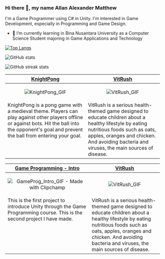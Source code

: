### Hi there 👋, my name Allan Alexander Matthew
I'm a Game Programmer using C# in Unity. I'm interested in Game Development, especially in Programming and Game Design.

- 🌱 I’m currently learning in Bina Nusantara University as a Computer Science Student majoring in Game Applications and Technology 


[![Top Langs](https://github-readme-stats.vercel.app/api/top-langs/?username=JeroekPanggang)](https://github.com/anuraghazra/github-readme-stats)

![GitHub stats](https://github-readme-stats.vercel.app/api?username=JeroekPanggang&show_icons=true)  

![GitHub streak stats](https://streak-stats.demolab.com/?user=JeroekPanggang)  


<table>
    <thead>
        <tr>
          <th width="500px" align="center"><a href="https://github.com/JeroekPanggang/KnightPong">KnightPong</th>
          <th width="500px" align="center"><a href="https://github.com/JeroekPanggang/VitRush">VitRush</th>
        </tr>
    </thead>
      <tbody>
        <tr width="500px" align="center">
            <td>
   
  ![KnightPong_GIF](https://github.com/JeroekPanggang/JeroekPanggang/assets/158981726/eee126ee-972f-4d07-95d5-4d0963356c41)
    </td>
        <td>
            ![VitRush_GIF](https://github.com/JeroekPanggang/JeroekPanggang/assets/158981726/6650d3da-d668-421a-a028-2607711973a5)
        </td>
    </tr>
    <tr width="500px">
    <td valign="text-top">
  KnightPong is a pong game with a medieval theme. Players can play against other players offline or against bots. Hit the ball into the opponent's goal and prevent the ball from entering your goal.
    </td>
    <td valign="text-top">
  VitRush is a serious health-themed game designed to educate children about a healthy lifestyle by eating nutritious foods such as oats, apples, oranges and chicken. And avoiding bacteria and viruses, the main sources of disease.
    </td>
    </tr>
    </tbody>
  </table>



  <table>
    <thead>
        <tr>
          <th width="500px" align="center"><a href="https://github.com/JeroekPanggang/GameProg-Intro">Game Programming - Intro</th>
          <th width="500px" align="center"><a href="https://github.com/JeroekPanggang/VitRush">VitRush</th>
        </tr>
    </thead>
      <tbody>
        <tr width="500px" align="center">
            <td>
   
  ![GameProg_Intro_GIF - Made with Clipchamp](https://github.com/JeroekPanggang/JeroekPanggang/assets/158981726/5400cb83-8b98-44eb-bb9b-44a896c39a65)
    </td>
        <td>
            ![VitRush_GIF](https://github.com/JeroekPanggang/JeroekPanggang/assets/158981726/6650d3da-d668-421a-a028-2607711973a5)
        </td>
    </tr>
    <tr width="500px">
    <td valign="text-top">
This is the first project to introduce Unity through the Game Programming course. This is the second project I have made.
    </td>
    <td valign="text-top">
  VitRush is a serious health-themed game designed to educate children about a healthy lifestyle by eating nutritious foods such as oats, apples, oranges and chicken. And avoiding bacteria and viruses, the main sources of disease.
    </td>
    </tr>
    </tbody>
  </table>

